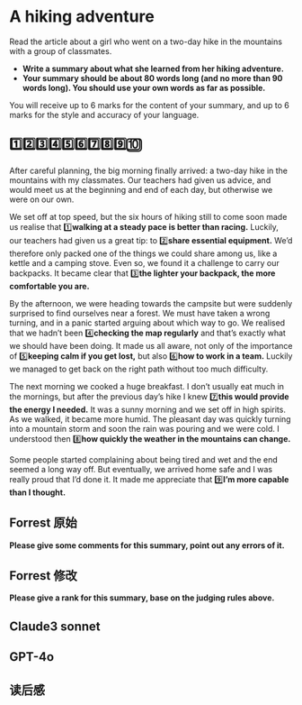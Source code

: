 # A hiking adventure
Read the article about a girl who went on a two-day hike in the mountains with a group of classmates.
- **Write a summary about what she learned from her hiking adventure.**
- **Your summary should be about 80 words long (and no more than 90 words long). You should use your own words as far as possible.**

You will receive up to 6 marks for the content of your summary, and up to 6 marks for the style and accuracy of your language.

## 1️⃣2️⃣3️⃣4️⃣5️⃣6️⃣7️⃣8️⃣9️⃣🔟
After careful planning, the big morning finally arrived: a two-day hike in the mountains with my classmates. Our teachers had given us advice, and would meet us at the beginning and end of each day, but otherwise we were on our own.

We set off at top speed, but the six hours of hiking still to come soon made us realise that 1️⃣**walking at a steady pace is better than racing.** Luckily, our teachers had given us a great tip: to 2️⃣**share essential equipment.** We’d therefore only packed one of the things we could share among us, like a kettle and a camping stove. Even so, we found it a challenge to carry our backpacks. It became clear that 3️⃣**the lighter your backpack, the more comfortable you are.**

By the afternoon, we were heading towards the campsite but were suddenly surprised to find ourselves near a forest. We must have taken a wrong turning, and in a panic started arguing about which way to go. We realised that we hadn’t been 4️⃣**checking the map regularly** and that’s exactly what we should have been doing. It made us all aware, not only of the importance of 5️⃣**keeping calm if you get lost,** but also 6️⃣**how to work in a team.** Luckily we managed to get back on the right path without too much difficulty.

The next morning we cooked a huge breakfast. I don’t usually eat much in the mornings, but after the previous day’s hike I knew 7️⃣**this would provide the energy I needed.** It was a sunny morning and we set off in high spirits. As we walked, it became more humid. The pleasant day was quickly turning into a mountain storm and soon the rain was pouring and we were cold. I understood then 8️⃣**how quickly the weather in the mountains can change.**

Some people started complaining about being tired and wet and the end seemed a long way off. But eventually, we arrived home safe and I was really proud that I’d done it. It made me appreciate that 9️⃣**I’m more capable than I thought.**

## Forrest 原始 
**Please give some comments for this summary, point out any errors of it.**


## Forrest 修改 
**Please give a rank for this summary, base on the judging rules above.**


## Claude3 sonnet﻿

## GPT-4o

## 读后感


